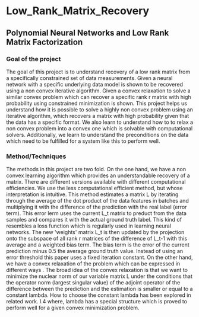 # Low_Rank_Matrix_Recovery

## Polynomial Neural Networks and Low Rank Matrix Factorization

### Goal of the project

The goal of this project is to understand recovery of a low rank matrix from a specifically constrained set of data measurements. Given a neural network with a specific underlying data model is shown to be recovered using a non convex iterative algorithm. Given a convex relaxation to solve a similar convex problem which can recover a specific rank r matrix with high probability using constrained minimization is shown. This project helps us understand how it is possible to solve a highly non convex problem using an iterative algorithm, which recovers a matrix with high probability given that the data has a specific format. We also learn to understand how to to relax a non convex problem into a convex one which is solvable with computational solvers. Additionally, we learn to understand the preconditions on the data which need to be fulfilled for a system like this to perform well.

### Method/Techniques

The methods in this project are two fold. On the one hand, we have a non convex learning algorithm which provides an understandable recovery of a matrix. There are different versions available with different computational efficiencies. We use the less computational efficient method, but whose interpretation is intuitive. This method estimates a matrix L by iterating through the average of the dot product of the data features in batches and multiplying it with the difference of the prediction with the real label (error term). This error lerm uses the current L_t matrix to preduct from the data samples and compares it with the actual ground truth label. This kind of resembles a loss function which is regularly used in learning neural networks. The new 'weights' matrix L_t is then updated by the projection onto the subspace of all rank r matrices of the difference of L_t-1 with this average and a weighted bias term. The bias term is the error of the current prediction minus 0.5 the average ground truth value. Instead of using an error threshold this paper uses a fixed iteration constant.
On the other hand, we have a convex relaxation of the problem which can be expressed in different ways . The broad idea of the convex relaxation is that we want to minimize the nuclear norm of our variable matrix L under the conditions that the operator norm (largest singular value) of the adjoint operator of the difference between the prediction and the estimation is smaller or equal to a constant lambda. How to choose the constant lambda has been explored in related work. I.4 where, lambda has a special structure which is proved to perform well for a given convex minimization problem.

